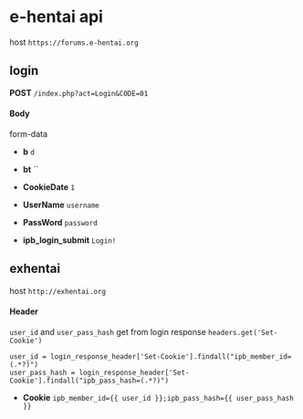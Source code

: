 e-hentai api
============

host `https://forums.e-hentai.org`

## login

**POST** `/index.php?act=Login&CODE=01`

#### Body

form-data

- **b** `d`

- **bt** ``

- **CookieDate** `1`

- **UserName** `username`

- **PassWord** `password`

- **ipb_login_submit** `Login!`

## exhentai

host `http://exhentai.org`

#### Header

`user_id` and `user_pass_hash` get from login response `headers.get('Set-Cookie')`

```
user_id = login_response_header['Set-Cookie'].findall("ipb_member_id=(.*?)")
user_pass_hash = login_response_header['Set-Cookie'].findall("ipb_pass_hash=(.*?)")
```

- **Cookie** `ipb_member_id={{ user_id }};ipb_pass_hash={{ user_pass_hash }}`

